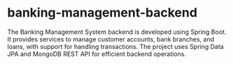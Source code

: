# banking-management-backend
The Banking Management System backend is developed using Spring Boot. It provides services to manage customer accounts, bank branches, and loans, with support for handling transactions. The project uses Spring Data JPA and MongoDB REST API for efficient backend operations.
